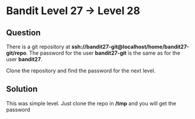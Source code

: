 # Bandit Level 27 → Level 28


## Question
There is a git repository at **ssh://bandit27-git@localhost/home/bandit27-git/repo**. The password for the user **bandit27-git** is the same as for the user **bandit27**.

Clone the repository and find the password for the next level.


## Solution
This was simple level. Just clone the repo in **/tmp** and you will get the password
